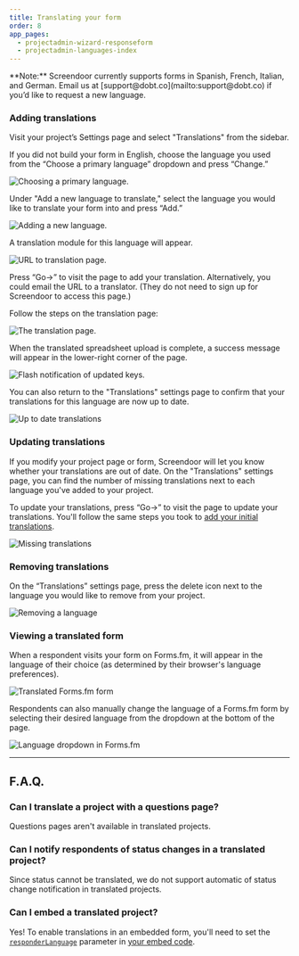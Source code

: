 ```yaml
---
title: Translating your form
order: 8
app_pages:
  - projectadmin-wizard-responseform
  - projectadmin-languages-index
---
```


<div class='alert'>
    **Note:** Screendoor currently supports forms in Spanish, French, Italian, and German. Email us at [support@dobt.co](mailto:support@dobt.co) if you’d like to request a new language.
</div>

### Adding translations

Visit your project’s Settings page and select "Translations" from the sidebar.

If you did not build your form in English, choose the language you used from the “Choose a primary language” dropdown and press “Change.”

![Choosing a primary language.](../images/translate_1.png)

Under "Add a new language to translate," select the language you would like to translate your form into and press “Add.”

![Adding a new language.](../images/translate_2.png)

A translation module for this language will appear.

![URL to translation page.](../images/translate_3.png)

Press “Go&rarr;” to visit the page to add your translation. Alternatively, you could email the URL to a translator. (They do not need to sign up for Screendoor to access this page.)

Follow the steps on the translation page:

![The translation page.](../images/translate_4.png)

When the translated spreadsheet upload is complete, a success message will appear in the lower-right corner of the page.

![Flash notification of updated keys.](../images/translate_5.png)

You can also return to the "Translations" settings page to confirm that your translations for this language are now up to date.

![Up to date translations](../images/translate_6.png)

### Updating translations

If you modify your project page or form, Screendoor will let you know whether your translations are out of date. On the "Translations" settings page, you can find the number of missing translations next to each language you've added to your project.

To update your translations, press “Go→” to visit the page to update your translations. You'll follow the same steps you took to [add your initial translations](#adding-a-translation).

![Missing translations](../images/translate_7.png)

### Removing translations

On the “Translations” settings page, press the delete icon next to the language you would like to remove from your project.

![Removing a language](../images/translate_8.png)

### Viewing a translated form

When a respondent visits your form on Forms.fm, it will appear in the language of their choice (as determined by their browser's language preferences).

![Translated Forms.fm form](../images/translate_9.png)

Respondents can also manually change the language of a Forms.fm form by selecting their desired language from the dropdown at the bottom of the page.

![Language dropdown in Forms.fm](../images/translate_10.png)

---

## F.A.Q.

### Can I translate a project with a questions page?

Questions pages aren't available in translated projects.

### Can I notify respondents of status changes in a translated project?

Since status cannot be translated, we do not support automatic of status change notification in translated projects.

### Can I embed a translated project?

Yes! To enable translations in an embedded form, you'll need to set the [`responderLanguage`](https://github.com/dobtco/formrenderer-base#customization-options) parameter in [your embed code](./embedding_your_form.html).
